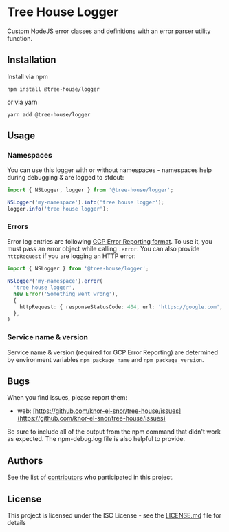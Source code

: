# Tree House Logger

Custom NodeJS error classes and definitions with an error parser utility function.

## Installation

Install via npm

```shell
npm install @tree-house/logger
```

or via yarn

```shell
yarn add @tree-house/logger
```

## Usage

### Namespaces

You can use this logger with or without namespaces - namespaces help during debugging & are logged to
stdout:

```typescript
import { NSLogger, logger } from '@tree-house/logger';

NSLogger('my-namespace').info('tree house logger');
logger.info('tree house logger');
```

### Errors

Error log entries are following [GCP Error Reporting format](https://cloud.google.com/error-reporting/docs/formatting-error-messages#json_representation). To use it, you must pass an error object while calling `.error`.
You can also provide `httpRequest` if you are logging an HTTP error:

```typescript
import { NSLogger } from '@tree-house/logger';

NSlogger('my-namespace').error(
  'tree house logger',
  new Error('Something went wrong'),
  {
    httpRequest: { responseStatusCode: 404, url: 'https://google.com', method: 'GET' },
  },
)
```

### Service name & version

Service name & version (required for GCP Error Reporting) are determined by environment variables
`npm_package_name` and `npm_package_version`.

## Bugs

When you find issues, please report them:

- web: [https://github.com/knor-el-snor/tree-house/issues](https://github.com/knor-el-snor/tree-house/issues)

Be sure to include all of the output from the npm command that didn't work as expected. The npm-debug.log file is also helpful to provide.

## Authors

See the list of [contributors](https://github.com/knor-el-snor/tree-house/contributors) who participated in this project.

## License

This project is licensed under the ISC License - see the [LICENSE.md](LICENSE.md) file for details
